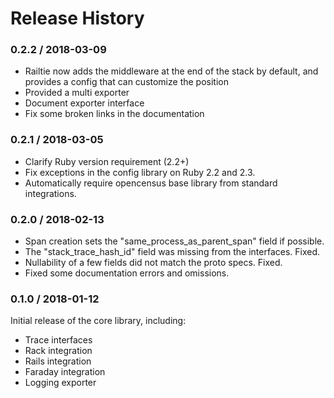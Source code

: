 # Release History

### 0.2.2 / 2018-03-09

* Railtie now adds the middleware at the end of the stack by default, and provides a config that can customize the position
* Provided a multi exporter
* Document exporter interface
* Fix some broken links in the documentation

### 0.2.1 / 2018-03-05

* Clarify Ruby version requirement (2.2+)
* Fix exceptions in the config library on Ruby 2.2 and 2.3.
* Automatically require opencensus base library from standard integrations.

### 0.2.0 / 2018-02-13

* Span creation sets the "same_process_as_parent_span" field if possible.
* The "stack_trace_hash_id" field was missing from the interfaces. Fixed.
* Nullability of a few fields did not match the proto specs. Fixed.
* Fixed some documentation errors and omissions.

### 0.1.0 / 2018-01-12

Initial release of the core library, including:

* Trace interfaces
* Rack integration
* Rails integration
* Faraday integration
* Logging exporter

